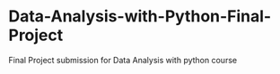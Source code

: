 # Data-Analysis-with-Python-Final-Project
 Final Project submission for Data Analysis with python course 
